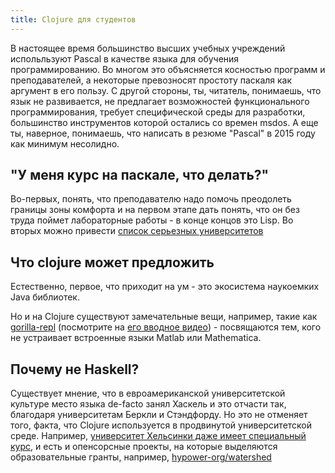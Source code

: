 ```yaml
---
title: Clojure для студентов
---
```


В настоящее время большинство высших учебных учреждений испольльзуют Pascal в качестве языка для обучения программированию. Во многом это объясняется косностью программ и преподавателей, а некоторые превозносят простоту паскаля как аргумент в его пользу. С другой стороны, ты, читатель, понимаешь, что язык не развивается, не предлагает возможностей функционального программирования, требует специфической среды для разработки, большинство инструментов которой остались со времен msdos. А еще ты, наверное, понимаешь, что написать в резюме "Pascal" в 2015 году как минимум несолидно.

## "У меня курс на паскале, что делать?"

<!--TODO: вынести таблицу --> 

Во-первых, понять, что преподавателю надо помочь преодолеть границы зоны комфорта и на первом этапе дать понять, что он без труда поймет лабораторные работы - в конце концов это Lisp. Во вторых можно привести [список серьезных университетов](http://www.pl-enthusiast.net/2014/09/02/who-teaches-functional-programming/)

## Что clojure может предложить

Естественно, первое, что приходит на ум - это экосистема наукоемких Java библиотек.

Но и на Clojure существуют замечательные вещи, например, такие как [gorilla-repl](http://gorilla-repl.org) (посмотрите на [его вводное видео](http://vimeo.com/87118206)) - посвящаются тем, кого не устраивает встроенные языки Matlab или Mathematica.

## Почему не Haskell?

Существует мнение, что в евроамериканской университетской культуре место языка de-facto занял Хаскель и это отчасти так, благодаря университетам Беркли и Стэндфорду. Но это не отменяет того, факта, что Clojure используется в продвинутой университетской среде. Например, [университет Хельсинки даже имеет специальный курс](http://mooc.cs.helsinki.fi/clojure), и есть и опенсорсные проекты, на которые выделяются образовательные гранты, например, [hypower-org/watershed](https://github.com/hypower-org/watershed/blob/e7af7b0be24a8c3bd9d94bf5fb8784e35424cb47/README.md#this-work-was-funded-by-the-national-science-foundation-through-grant-cns-1239221) 